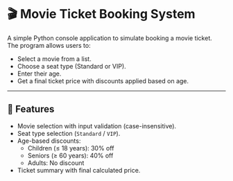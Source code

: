 # 🎬 Movie Ticket Booking System 

A simple Python console application to simulate booking a movie ticket.  
The program allows users to:
- Select a movie from a list.
- Choose a seat type (Standard or VIP).
- Enter their age.
- Get a final ticket price with discounts applied based on age.

---

## 🚀 Features
- Movie selection with input validation (case-insensitive).
- Seat type selection (`Standard` / `VIP`).
- Age-based discounts:
  - Children (≤ 18 years): 30% off  
  - Seniors (≥ 60 years): 40% off  
  - Adults: No discount
- Ticket summary with final calculated price.




